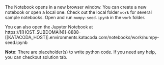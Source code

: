 The Notebook opens in a new browser window. You can create a new notebook or open a local one. Check out the local folder `work` for several sample notebooks. Open and run `numpy-seed.ipynb` in the `work` folder.

You can also open the Jupyter Notebook at https://[[HOST_SUBDOMAIN]]-8888-[[KATACODA_HOST]].environments.katacoda.com/notebooks/work/numpy-seed.ipynb

**Note:**
There are placeholder(s) to write python code. If you need any help, you can checkout solution tab.